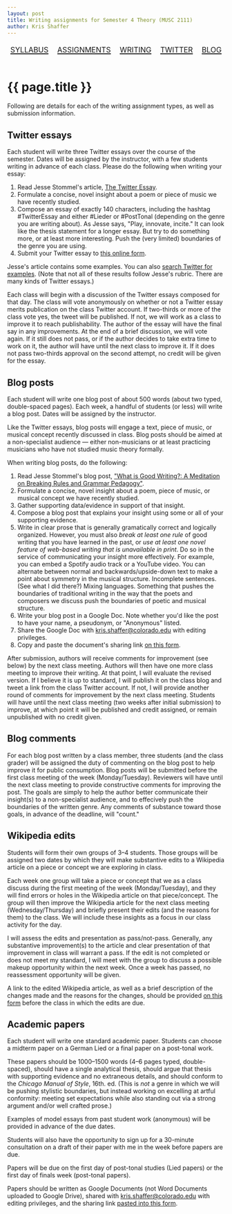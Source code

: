 ```yaml
---
layout: post
title: Writing assignments for Semester 4 Theory (MUSC 2111)
author: Kris Shaffer
---
```


<div style="text-align: center; font-size: 1.75em; font-variant: small-caps"><a href="./theory4.html">syllabus</a>&nbsp;&nbsp;&nbsp;<a href="./mt4-assign.html">assignments</a>&nbsp;&nbsp;&nbsp;<a href="./mt4-writing.html">writing</a>&nbsp;&nbsp;&nbsp;<a href="https://twitter.com/CUBoulderTheory">twitter</a>&nbsp;&nbsp;&nbsp;<a href="http://cubouldertheory.shaffermusic.com">blog</a></div><br/>

# {{ page.title }}

Following are details for each of the writing assignment types, as well as submission information.

## Twitter essays

Each student will write three Twitter essays over the course of the semester. Dates will be assigned by the instructor, with a few students writing in advance of each class. Please do the following when writing your essay:

1. Read Jesse Stommel's article, [The Twitter Essay](http://www.hybridpedagogy.com/journal/the-twitter-essay/).   
2. Formulate a concise, novel insight about a poem or piece of music we have recently studied.  
3. Compose an essay of exactly 140 characters, including the hashtag #TwitterEssay and either #Lieder or #PostTonal (depending on the genre you are writing about). As Jesse says, "Play, innovate, incite." It can look like the thesis statement for a longer essay. But try to do something more, or at least more interesting. Push the (very limited) boundaries of the genre you are using.  
4. Submit your Twitter essay to [this online form](https://docs.google.com/a/colorado.edu/forms/d/1nPLg1MHnWkylbb7KIDYbm9tCg_YrtPeSpe24Pyvl9vE/viewform?usp=send_form). 

Jesse's article contains some examples. You can also [search Twitter for examples](https://twitter.com/search?q=%23TwitterEssay&src=typd). (Note that not all of these results follow Jesse's rubric. There are many kinds of Twitter essays.)  

Each class will begin with a discussion of the Twitter essays composed for that day. The class will vote anonymously on whether or not a Twitter essay merits publication on the class Twitter account. If two-thirds or more of the class vote yes, the tweet will be published. If not, we will work as a class to improve it to reach publishability. The author of the essay will have the final say in any improvements. At the end of a brief discussion, we will vote again. If it still does not pass, or if the author decides to take extra time to work on it, the author will have until the next class to improve it. If it does not pass two-thirds approval on the second attempt, no credit will be given for the essay.

## Blog posts

Each student will write one blog post of about 500 words (about two typed, double-spaced pages). Each week, a handful of students (or less) will write a blog post. Dates will be assigned by the instructor.

Like the Twitter essays, blog posts will engage a text, piece of music, or musical concept recently discussed in class. Blog posts should be aimed at a non-specialist audience — either non-musicians or at least practicing musicians who have not studied music theory formally.

When writing blog posts, do the following:

1. Read Jesse Stommel's blog post, ["What is Good Writing?: A Meditation on Breaking Rules and Grammar Pedagogy"](http://learning.instructure.com/2014/06/what-is-good-writing-a-meditation-on-breaking-rules-and-grammar-pedagogy/).  
2. Formulate a concise, novel insight about a poem, piece of music, or musical concept we have recently studied.  
3. Gather supporting data/evidence in support of that insight.  
4. Compose a blog post that explains your insight using some or all of your supporting evidence.  
5. Write in clear prose that is generally gramatically correct and logically organized. However, you must also *break at least one rule* of good writing that you have learned in the past, or *use at least one novel feature of web-based writing that is unavailable in print*. Do so in the service of communicating your insight more effectively. For example, you can embed a Spotify audio track or a YouTube video. You can alternate between normal and backwards/upside-down text to make a point about symmetry in the musical structure. Incomplete sentences. (See what I did there?) Mixing languages. Something that pushes the boundaries of traditional writing in the way that the poets and composers we discuss push the boundaries of poetic and musical structure.  
6. Write your blog post in a Google Doc. Note whether you'd like the post to have your name, a pseudonym, or "Anonymous" listed.  
7. Share the Google Doc with kris.shaffer@colorado.edu with editing privileges.  
8. Copy and paste the document's sharing link [on this form](https://docs.google.com/a/colorado.edu/forms/d/12WTuz0BdPyfmLnJb5O3bjpehE2QIc7HHZCgoGa8BsX4/viewform?usp=send_form).

After submission, authors will receive comments for improvement (see below) by the next class meeting. Authors will then have one more class meeting to improve their writing. At that point, I will evaluate the revised version. If I believe it is up to standard, I will publish it on the class blog and tweet a link from the class Twitter account. If not, I will provide another round of comments for improvement by the next class meeting. Students will have until the next class meeting (two weeks after initial submission) to improve, at which point it will be published and credit assigned, or remain unpublished with no credit given.

## Blog comments

For each blog post written by a class member, three students (and the class grader) will be assigned the duty of commenting on the blog post to help improve it for public consumption. Blog posts will be submitted before the first class meeting of the week (Monday/Tuesday). Reviewers will have until the next class meeting to provide constructive comments for improving the post. The goals are simply to help the author better communicate their insight(s) to a non-specialist audience, and to effecively push the boundaries of the written genre. Any comments of substance toward those goals, in advance of the deadline, will "count."

## Wikipedia edits

Students will form their own groups of 3–4 students. Those groups will be assigned two dates by which they will make substantive edits to a Wikipedia article on a piece or concept we are exploring in class.

Each week one group will take a piece or concept that we as a class discuss during the first meeting of the week (Monday/Tuesday), and they will find errors or holes in the Wikipedia article on that piece/concept. The group will then improve the Wikipedia article for the next class meeting (Wednesday/Thursday) and briefly present their edits (and the reasons for them) to the class. We will include these insights as a focus in our class activity for the day.

I will assess the edits and presentation as pass/not-pass. Generally, any substantive improvement(s) to the article and clear presentation of that improvement in class will warrant a pass. If the edit is not completed or does not meet my standard, I will meet with the group to discuss a possible makeup opportunity within the next week. Once a week has passed, no reassessment opportunity will be given.

A link to the edited Wikipedia article, as well as a brief description of the changes made and the reasons for the changes, should be provided [on this form](https://docs.google.com/forms/d/1QugPquIqs0m3MMiY--afLwZHkth7RFutImjnCCTU3QM/viewform?usp=send_form) before the class in which the edits are due.

## Academic papers

Each student will write one standard academic paper. Students can choose a midterm paper on a German Lied or a final paper on a post-tonal work.

These papers should be 1000–1500 words (4–6 pages typed, double-spaced), should have a single analytical thesis, should argue that thesis with supporting evidence and no extraneous details, and should conform to the *Chicago Manual of Style*, 16th. ed. (This is *not* a genre in which we will be pushing stylistic boundaries, but instead working on excelling at artful conformity: meeting set expectations while also standing out via a strong argument and/or well crafted prose.)

Examples of model essays from past student work (anonymous) will be provided in advance of the due dates.

Students will also have the opportunity to sign up for a 30-minute consultation on a draft of their paper with me in the week before papers are due.

Papers will be due on the first day of post-tonal studies (Lied papers) or the first day of finals week (post-tonal papers).

Papers should be written as Google Documents (not Word Documents uploaded to Google Drive), shared with kris.shaffer@colorado.edu with editing privileges, and the sharing link [pasted into this form](https://docs.google.com/a/colorado.edu/forms/d/1WUImrrWmJrNyZod_Qux-Kw1dxPdWetAOjW1L2KIjj_Y/viewform?usp=send_form).